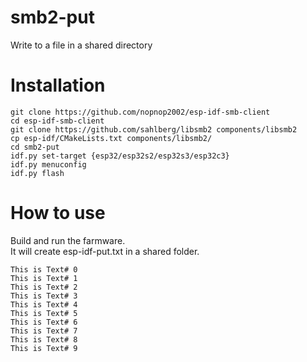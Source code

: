 # smb2-put   
Write to a file in a shared directory

# Installation

```
git clone https://github.com/nopnop2002/esp-idf-smb-client
cd esp-idf-smb-client
git clone https://github.com/sahlberg/libsmb2 components/libsmb2
cp esp-idf/CMakeLists.txt components/libsmb2/
cd smb2-put
idf.py set-target {esp32/esp32s2/esp32s3/esp32c3}
idf.py menuconfig
idf.py flash
```


# How to use
Build and run the farmware.   
It will create esp-idf-put.txt in a shared folder.   
```
This is Text# 0
This is Text# 1
This is Text# 2
This is Text# 3
This is Text# 4
This is Text# 5
This is Text# 6
This is Text# 7
This is Text# 8
This is Text# 9
```


